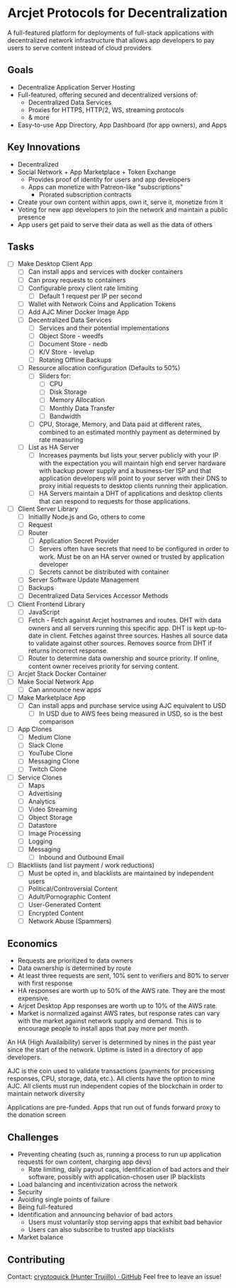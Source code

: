 # Arcjet Protocols for Decentralization
A full-featured platform for deployments of full-stack applications with decentralized network infrastructure that allows app developers to pay users to serve content instead of cloud providers

## Goals
* Decentralize Application Server Hosting
* Full-featured, offering secured and decentralized versions of:
	* Decentralized Data Services
	* Proxies for HTTPS, HTTP/2, WS, streaming protocols
	* & more
* Easy-to-use App Directory, App Dashboard (for app owners), and Apps

## Key Innovations
* Decentralized 
* Social Network + App Marketplace + Token Exchange
	* Provides proof of identity for users and app developers
	* Apps can monetize with Patreon-like "subscriptions"
		* Prorated subscription contracts
* Create your own content within apps, own it, serve it, monetize from it
* Voting for new app developers to join the network and maintain a public presence
* App users get paid to serve their data as well as the data of others

## Tasks
- [ ] Make Desktop Client App
	- [ ] Can install apps and services with docker containers
	- [ ] Can proxy requests to containers
	- [ ] Configurable proxy client rate limiting
		- [ ] Default 1 request per IP per second
	- [ ] Wallet with Network Coins and Application Tokens
	- [ ] Add AJC Miner Docker Image App
	- [ ] Decentralized Data Services
		- [ ] Services and their potential implementations
		- [ ] Object Store - weedfs
		- [ ] Document Store - nedb
		- [ ] K/V Store - levelup
		- [ ] Rotating Offline Backups
	- [ ] Resource allocation configuration (Defaults to 50%)
		- [ ] Sliders for:
			- [ ] CPU
			- [ ] Disk Storage
			- [ ] Memory Allocation
			- [ ] Monthly Data Transfer
			- [ ] Bandwidth
		- [ ] CPU, Storage, Memory, and Data paid at different rates, combined to an estimated monthly payment as determined by rate measuring
	- [ ] List as HA Server
		- [ ] Increases payments but lists your server publicly with your IP with the expectation you will maintain high end server hardware with backup power supply and a business-tier ISP and that application developers will point to your server with their DNS to proxy initial requests to desktop clients running their application.
		- [ ] HA Servers maintain a DHT of applications and desktop clients that can respond to requests for those applications.
- [ ] Client Server Library
	- [ ] Initiallly Node.js and Go, others to come
	- [ ] Request
	- [ ] Router
		- [ ] Application Secret Provider
		- [ ] Servers often have secrets that need to be configured in order to work. Must be on an HA server owned or trusted by application developer
		- [ ] Secrets cannot be distributed with container
	- [ ] Server Software Update Management
	- [ ] Backups
	- [ ] Decentralized Data Services Accessor Methods
- [ ] Client Frontend Library
	- [ ] JavaScript
	- [ ] Fetch - Fetch against Arcjet hostnames and routes. DHT with data owners and all servers running this specific app. DHT is kept up-to-date in client. Fetches against three sources. Hashes all source data to validate against other sources. Removes source from DHT if returns incorrect response.
	- [ ] Router to determine data ownership and source priority. If online, content owner receives priority for serving content.
- [ ] Arcjet Stack Docker Container
- [ ] Make Social Network App
	- [ ] Can announce new apps
- [ ] Make Marketplace App
	- [ ] Can install apps and purchase service using AJC equivalent to USD
		- [ ] In USD due to AWS fees being measured in USD, so is the best comparison
- [ ] App Clones
	- [ ] Medium Clone
	- [ ] Slack Clone
	- [ ] YouTube Clone
	- [ ] Messaging Clone
	- [ ] Twitch Clone
- [ ] Service Clones
	- [ ] Maps
	- [ ] Advertising
	- [ ] Analytics
	- [ ] Video Streaming
	- [ ] Object Storage
	- [ ] Datastore
	- [ ] Image Processing
	- [ ] Logging
	- [ ] Messaging
		- [ ] Inbound and Outbound Email
- [ ] Blackliists (and list payment / work reductions)
	- [ ] Must be opted in, and blacklists are maintained by independent users
	- [ ] Political/Controversial Content
	- [ ] Adult/Pornographic Content
	- [ ] User-Generated Content
	- [ ] Encrypted Content
	- [ ] Network Abuse (Spammers)

## Economics
* Requests are prioritized to data owners
* Data ownership is determined by route
* At least three requests are sent, 10% sent to verifiers and 80% to server with first response
* HA responses are worth up to 50% of the AWS rate. They are the most expensive.
* Arjcet Desktop App responses are worth up to 10% of the AWS rate.
* Market is normalized against AWS rates, but response rates can vary with the market against network supply and demand. This is to encourage people to install apps that pay more per month.

An HA (High Availaibility) server is determined by nines in the past year since the start of the network. Uptime is listed in a directory of app developers.

AJC is the coin used to validate transactions (payments for processing responses, CPU, storage, data, etc.).
All clients have the option to mine AJC.
All clients must run independent copies of the blockchain in order to maintain network diversity

Applications are pre-funded. Apps that run out of funds forward proxy to the donation screen

## Challenges
* Preventing cheating (such as, running a process to run up application requests for own content, charging app devs)
	* Rate limiting, daily payout caps, identification of bad actors and their software, possibly with application-chosen user IP blacklists
* Load balancing and incentivization across the network
* Security
* Avoiding single points of failure
* Being full-featured
* Identification and announcing behavior of bad actors
	* Users must voluntarily stop serving apps that exhibit bad behavior
	* Users can also subscribe to trusted app blacklists
* Market balance

## Contributing
Contact: [cryptoquick (Hunter Trujillo) · GitHub](https://github.com/cryptoquick)
Feel free to leave an issue!
